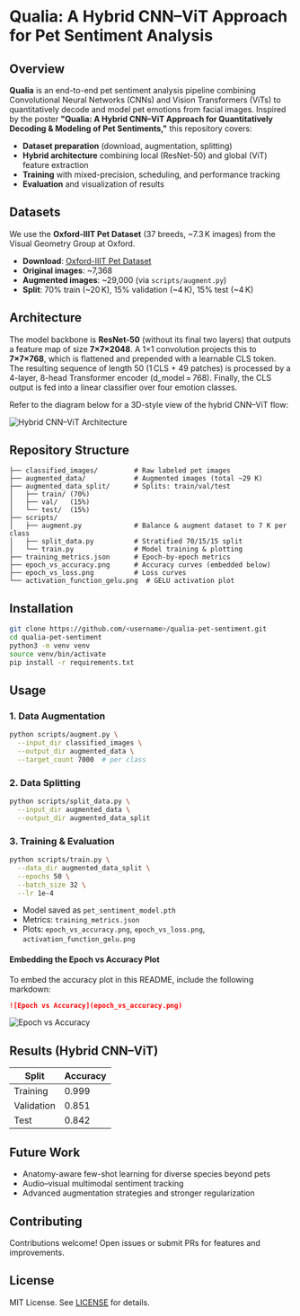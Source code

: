 # Qualia: A Hybrid CNN–ViT Approach for Pet Sentiment Analysis

## Overview

**Qualia** is an end-to-end pet sentiment analysis pipeline combining Convolutional Neural Networks (CNNs) and Vision Transformers (ViTs) to quantitatively decode and model pet emotions from facial images. Inspired by the poster **"Qualia: A Hybrid CNN–ViT Approach for Quantitatively Decoding & Modeling of Pet Sentiments,"** this repository covers:

* **Dataset preparation** (download, augmentation, splitting)
* **Hybrid architecture** combining local (ResNet-50) and global (ViT) feature extraction
* **Training** with mixed-precision, scheduling, and performance tracking
* **Evaluation** and visualization of results

## Datasets

We use the **Oxford-IIIT Pet Dataset** (37 breeds, \~7.3 K images) from the Visual Geometry Group at Oxford.

* **Download**: [Oxford-IIIT Pet Dataset](https://www.robots.ox.ac.uk/~vgg/data/pets/)
* **Original images**: \~7,368
* **Augmented images**: \~29,000 (via `scripts/augment.py`)
* **Split**: 70% train (\~20 K), 15% validation (\~4 K), 15% test (\~4 K)

## Architecture

The model backbone is **ResNet-50** (without its final two layers) that outputs a feature map of size **7×7×2048**. A 1×1 convolution projects this to **7×7×768**, which is flattened and prepended with a learnable CLS token. The resulting sequence of length 50 (1 CLS + 49 patches) is processed by a 4-layer, 8-head Transformer encoder (d\_model = 768). Finally, the CLS output is fed into a linear classifier over four emotion classes.

Refer to the diagram below for a 3D-style view of the hybrid CNN–ViT flow:

![Hybrid CNN–ViT Architecture](3d-architecture.jpg)

## Repository Structure

```
├── classified_images/         # Raw labeled pet images
├── augmented_data/            # Augmented images (total ~29 K)
├── augmented_data_split/      # Splits: train/val/test
│   ├── train/ (70%)
│   ├── val/   (15%)
│   └── test/  (15%)
├── scripts/
│   ├── augment.py             # Balance & augment dataset to 7 K per class
│   ├── split_data.py          # Stratified 70/15/15 split
│   └── train.py               # Model training & plotting
├── training_metrics.json      # Epoch-by-epoch metrics
├── epoch_vs_accuracy.png      # Accuracy curves (embedded below)
├── epoch_vs_loss.png          # Loss curves
└── activation_function_gelu.png  # GELU activation plot
```

## Installation

```bash
git clone https://github.com/<username>/qualia-pet-sentiment.git
cd qualia-pet-sentiment
python3 -m venv venv
source venv/bin/activate
pip install -r requirements.txt
```

## Usage

### 1. Data Augmentation

```bash
python scripts/augment.py \
  --input_dir classified_images \
  --output_dir augmented_data \
  --target_count 7000  # per class
```

### 2. Data Splitting

```bash
python scripts/split_data.py \
  --input_dir augmented_data \
  --output_dir augmented_data_split
```

### 3. Training & Evaluation

```bash
python scripts/train.py \
  --data_dir augmented_data_split \
  --epochs 50 \
  --batch_size 32 \
  --lr 1e-4
```

* Model saved as `pet_sentiment_model.pth`
* Metrics: `training_metrics.json`
* Plots: `epoch_vs_accuracy.png`, `epoch_vs_loss.png`, `activation_function_gelu.png`

#### Embedding the Epoch vs Accuracy Plot

To embed the accuracy plot in this README, include the following markdown:

```markdown
![Epoch vs Accuracy](epoch_vs_accuracy.png)
```

![Epoch vs Accuracy](epoch_vs_accuracy.png)

## Results (Hybrid CNN–ViT)

| Split      | Accuracy |
| ---------- | -------- |
| Training   | 0.999    |
| Validation | 0.851    |
| Test       | 0.842    |

## Future Work

* Anatomy-aware few-shot learning for diverse species beyond pets
* Audio–visual multimodal sentiment tracking
* Advanced augmentation strategies and stronger regularization

## Contributing

Contributions welcome! Open issues or submit PRs for features and improvements.

## License

MIT License. See [LICENSE](LICENSE) for details.
